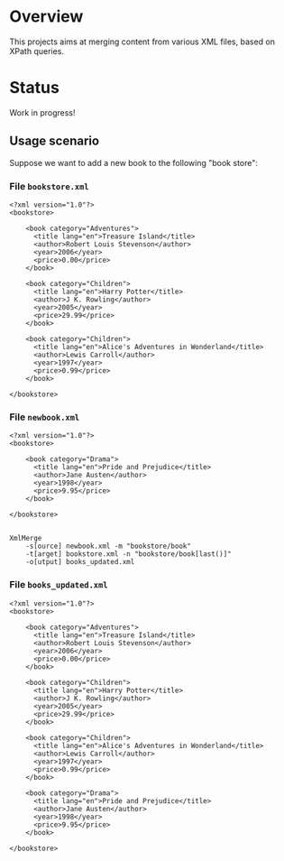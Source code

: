 # Overview

This projects aims at merging content from various XML files, based on XPath queries.

# Status

Work in progress!

## Usage scenario

Suppose we want to add a new book to the following "book store":
	
### File `bookstore.xml`

	<?xml version="1.0"?>
	<bookstore>
	
		<book category="Adventures">
		  <title lang="en">Treasure Island</title>
		  <author>Robert Louis Stevenson</author>
		  <year>2006</year>
		  <price>0.00</price>
		</book>
		
		<book category="Children">
		  <title lang="en">Harry Potter</title>
		  <author>J K. Rowling</author>
		  <year>2005</year>
		  <price>29.99</price>
		</book>
		
		<book category="Children">
		  <title lang="en">Alice's Adventures in Wonderland</title>
		  <author>Lewis Carroll</author>
		  <year>1997</year>
		  <price>0.99</price>
		</book>
		
	</bookstore>

### File `newbook.xml`
	
	<?xml version="1.0"?>
	<bookstore>
	
		<book category="Drama">
		  <title lang="en">Pride and Prejudice</title>
		  <author>Jane Austen</author>
		  <year>1998</year>
		  <price>9.95</price>
		</book>

	</bookstore>


	XmlMerge 
		-s[ource] newbook.xml -m "bookstore/book" 
		-t[arget] bookstore.xml -n "bookstore/book[last()]" 
		-o[utput] books_updated.xml

	
### File `books_updated.xml`

	<?xml version="1.0"?>
	<bookstore>
	
		<book category="Adventures">
		  <title lang="en">Treasure Island</title>
		  <author>Robert Louis Stevenson</author>
		  <year>2006</year>
		  <price>0.00</price>
		</book>
		
		<book category="Children">
		  <title lang="en">Harry Potter</title>
		  <author>J K. Rowling</author>
		  <year>2005</year>
		  <price>29.99</price>
		</book>
		
		<book category="Children">
		  <title lang="en">Alice's Adventures in Wonderland</title>
		  <author>Lewis Carroll</author>
		  <year>1997</year>
		  <price>0.99</price>
		</book>
		
		<book category="Drama">
		  <title lang="en">Pride and Prejudice</title>
		  <author>Jane Austen</author>
		  <year>1998</year>
		  <price>9.95</price>
		</book>
		
	</bookstore>